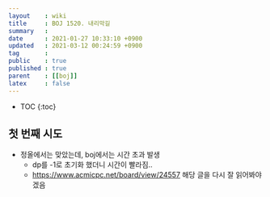 ```yaml
---
layout    : wiki
title     : BOJ 1520. 내리막길
summary   : 
date      : 2021-01-27 10:33:10 +0900
updated   : 2021-03-12 00:24:59 +0900
tag       : 
public    : true
published : true
parent    : [[boj]]
latex     : false
---
```

* TOC
{:toc}

## 첫 번째 시도
- 정올에서는 맞았는데, boj에서는 시간 초과 발생
	- dp를 -1로 초기화 했더니 시간이 빨라짐..
	- https://www.acmicpc.net/board/view/24557 해당 글을 다시 잘 읽어봐야겠음
